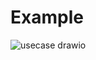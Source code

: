 # Example
![usecase drawio](https://user-images.githubusercontent.com/89719399/135758862-dec0711b-8ace-4e6a-acec-0fb7136d55ce.png)
